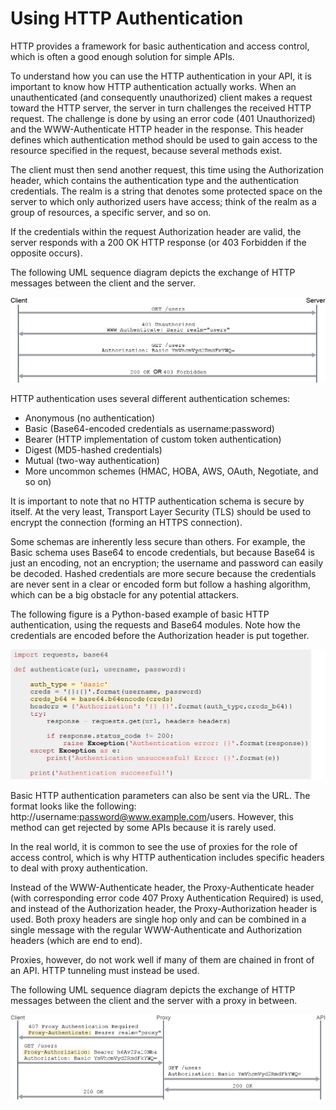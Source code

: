 
# Using HTTP Authentication

HTTP provides a framework for basic authentication and access control, which is often a good enough solution for simple APIs.

To understand how you can use the HTTP authentication in your API, it is important to know how HTTP authentication actually works. When an unauthenticated (and consequently unauthorized) client makes a request toward the HTTP server, the server in turn challenges the received HTTP request. The challenge is done by using an error code (401 Unauthorized) and the WWW-Authenticate HTTP header in the response. This header defines which authentication method should be used to gain access to the resource specified in the request, because several methods exist.

The client must then send another request, this time using the Authorization header, which contains the authentication type and the authentication credentials. The realm is a string that denotes some protected space on the server to which only authorized users have access; think of the realm as a group of resources, a specific server, and so on.

If the credentials within the request Authorization header are valid, the server responds with a 200 OK HTTP response (or 403 Forbidden if the opposite occurs).

The following UML sequence diagram depicts the exchange of HTTP messages between the client and the server.

![alt text](/DevNet/DEVASC_200-901/Images/image-340.png)

HTTP authentication uses several different authentication schemes:

- Anonymous (no authentication)
- Basic (Base64-encoded credentials as username:password)
- Bearer (HTTP implementation of custom token authentication)
- Digest (MD5-hashed credentials)
- Mutual (two-way authentication)
- More uncommon schemes (HMAC, HOBA, AWS, OAuth, Negotiate, and so on)

It is important to note that no HTTP authentication schema is secure by itself. At the very least, Transport Layer Security (TLS) should be used to encrypt the connection (forming an HTTPS connection).

Some schemas are inherently less secure than others. For example, the Basic schema uses Base64 to encode credentials, but because Base64 is just an encoding, not an encryption; the username and password can easily be decoded. Hashed credentials are more secure because the credentials are never sent in a clear or encoded form but follow a hashing algorithm, which can be a big obstacle for any potential attackers.

The following figure is a Python-based example of basic HTTP authentication, using the requests and Base64 modules. Note how the credentials are encoded before the Authorization header is put together.

![alt text](/DevNet/DEVASC_200-901/Images/image-341.png)

Basic HTTP authentication parameters can also be sent via the URL. The format looks like the following: http://username:password@www.example.com/users. However, this method can get rejected by some APIs because it is rarely used.

In the real world, it is common to see the use of proxies for the role of access control, which is why HTTP authentication includes specific headers to deal with proxy authentication.

Instead of the WWW-Authenticate header, the Proxy-Authenticate header (with corresponding error code 407 Proxy Authentication Required) is used, and instead of the Authorization header, the Proxy-Authorization header is used. Both proxy headers are single hop only and can be combined in a single message with the regular WWW-Authenticate and Authorization headers (which are end to end).

Proxies, however, do not work well if many of them are chained in front of an API. HTTP tunneling must instead be used.

The following UML sequence diagram depicts the exchange of HTTP messages between the client and the server with a proxy in between.

![alt text](/DevNet/DEVASC_200-901/Images/image-342.png)

